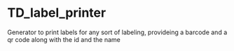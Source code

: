 # TD_label_printer
Generator to print labels for any sort of labeling, provideing a barcode and a qr code along with the id and the name
